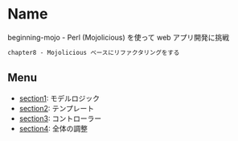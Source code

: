 # Name

beginning-mojo - Perl (Mojolicious) を使って web アプリ開発に挑戦

```md
chapter8 - Mojolicious ベースにリファクタリングをする
```

## Menu

- [section1](/chapter8/section1/): モデルロジック
- [section2](/chapter8/section2/): テンプレート
- [section3](/chapter8/section3/): コントローラー
- [section4](/chapter8/section4/): 全体の調整
